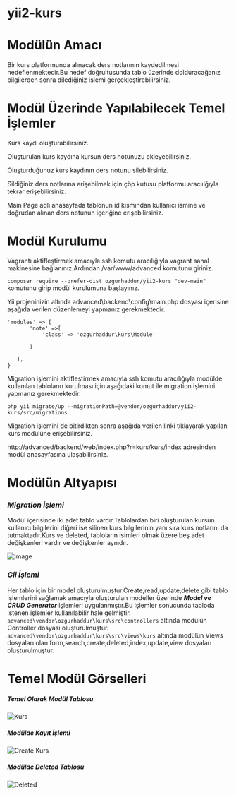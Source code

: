 # yii2-kurs
# Modülün Amacı
Bir kurs platformunda alınacak ders notlarının kaydedilmesi hedeflenmektedir.Bu hedef doğrultusunda tablo üzerinde dolduracağanız bilgilerden sonra dilediğiniz işlemi gerçekleştirebilirsiniz.
# Modül Üzerinde Yapılabilecek Temel İşlemler
Kurs kaydı oluşturabilirsiniz.

Oluşturulan kurs kaydına kursun ders notunuzu ekleyebilirsiniz.

Oluşturduğunuz kurs kaydının ders notunu silebilirsiniz.

Sildiğiniz ders notlarına erişebilmek için çöp kutusu platformu aracıılğıyla tekrar erişebilirsiniz.

Main Page adlı anasayfada tablonun id kısmından kullanıcı ismine ve doğrudan alınan ders notunun içeriğine erişebilirsiniz.
# Modül Kurulumu
Vagrantı aktifleştirmek amacıyla ssh komutu aracılığıyla vagrant sanal makinesine bağlanınız.Ardından /var/www/advanced komutunu giriniz.

`composer require --prefer-dist ozgurhaddur/yii2-kurs "dev-main"` komutunu girip modül kurulumuna başlayınız.

Yii projeninizin altında advanced\backend\config\main.php dosyası içerisine aşağıda verilen düzenlemeyi yapmanız gerekmektedir.

 ```
 'modules' => [
        'note' =>[
            'class' => 'ozgurhaddur\kurs\Module'
          
        ]

    ],
}
```
Migration işlemini aktifleştirmek amacıyla ssh komutu aracılığıyla modülde kullanılan tabloların kurulması için aşağıdaki komut ile migration işlemini yapmanız gerekmektedir.

`php yii migrate/up --migrationPath=@vendor/ozgurhaddur/yii2-kurs/src/migrations`

Migration işlemini de bitirdikten sonra aşağıda verilen linki tıklayarak yapılan kurs modülüne erişebilirsiniz.

http://advanced/backend/web/index.php?r=kurs/kurs/index adresinden modül anasayfasına ulaşabilirsiniz.
# Modülün Altyapısı
### *Migration İşlemi*
Modül içerisinde iki adet tablo vardır.Tablolardan biri oluşturulan kursun kullanıcı bilgilerini diğeri ise silinen kurs bilgilerinin yanı sıra kurs notlarını da tutmaktadır.Kurs ve deleted, tabloların isimleri olmak üzere beş adet değişkenleri vardır ve değişkenler aynıdır.

![image](https://user-images.githubusercontent.com/73740709/104809633-afa47600-57ff-11eb-85c7-74328f761be8.png)

### *Gii İşlemi*

Her tablo için bir model oluşturulmuştur.Create,read,update,delete gibi tablo işlemlerini sağlamak amacıyla oluşturulan modeller üzerinde ***Model ve CRUD Generator*** işlemleri uygulanmıştır.Bu işlemler sonucunda tabloda istenen işlemler kullanılabilir hale gelmiştir.
`advanced\vendor\ozgurhaddur\kurs\src\controllers` altında modülün Controller dosyası oluşturulmuştur.
`advanced\vendor\ozgurhaddur\kurs\src\views\kurs` altında modülün Views dosyaları olan form,search,create,deleted,index,update,view dosyaları oluşturulmuştur.

# Temel Modül Görselleri
##### *Temel Olarak Modül Tablosu*
![Kurs](https://user-images.githubusercontent.com/73740709/104808996-1bd0ab00-57fb-11eb-87ca-084da328093e.png)
##### *Modülde Kayıt İşlemi*
![Create Kurs](https://user-images.githubusercontent.com/73740709/104809017-49b5ef80-57fb-11eb-9bc0-0dd7f127be43.png)
##### *Modülde Deleted Tablosu*
![Deleted](https://user-images.githubusercontent.com/73740709/104809053-81249c00-57fb-11eb-87bd-cb59f1e52c20.png)
